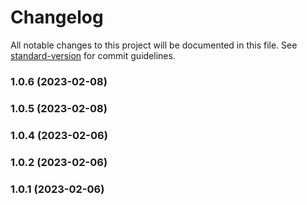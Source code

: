# Changelog

All notable changes to this project will be documented in this file. See [standard-version](https://github.com/conventional-changelog/standard-version) for commit guidelines.

### 1.0.6 (2023-02-08)

### 1.0.5 (2023-02-08)

### 1.0.4 (2023-02-06)

### 1.0.2 (2023-02-06)

### 1.0.1 (2023-02-06)
